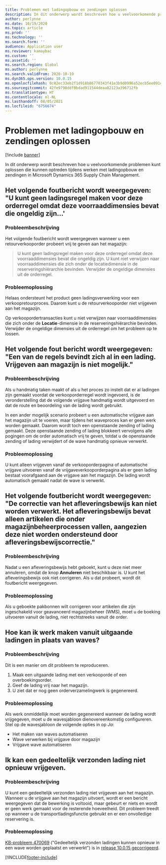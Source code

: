```yaml
---
title: Problemen met ladingopbouw en zendingen oplossen
description: In dit onderwerp wordt beschreven hoe u veelvoorkomende problemen kunt oplossen die kunnen optreden tijdens werken met ladingopbouw en zendingen in Microsoft Dynamics 365 Supply Chain Management.
author: perlynne
ms.date: 10/19/2020
ms.topic: article
ms.prod: ''
ms.technology: ''
ms.search.form: ''
audience: Application user
ms.reviewer: kamaybac
ms.custom: ''
ms.assetid: ''
ms.search.region: Global
ms.author: perlynne
ms.search.validFrom: 2020-10-19
ms.dyn365.ops.version: 10.0.15
ms.openlocfilehash: 0c82ec33eb2f1d918b86770343f41e3b9d0996a52ecb5ee091c0576c33770f31
ms.sourcegitcommit: 42fe9790ddf0bdad911544deaa82123a396712fb
ms.translationtype: HT
ms.contentlocale: nl-NL
ms.lasthandoff: 08/05/2021
ms.locfileid: "6756674"
---
```

# <a name="troubleshoot-load-building-and-shipments"></a>Problemen met ladingopbouw en zendingen oplossen

[!include [banner](../includes/banner.md)]

In dit onderwerp wordt beschreven hoe u veelvoorkomende problemen kunt oplossen die kunnen optreden tijdens werken met ladingopbouw en zendingen in Microsoft Dynamics 365 Supply Chain Management.

## <a name="i-receive-the-following-error-message-you-cant-create-a-load-line-for-this-order-line-because-it-contains-inventory-dimensions-that-are-invalid"></a>Het volgende foutbericht wordt weergegeven: "U kunt geen ladingsregel maken voor deze orderregel omdat deze voorraaddimensies bevat die ongeldig zijn...'

### <a name="issue-description"></a>Probleembeschrijving

Het volgende foutbericht wordt weergegeven wanneer u een retourverkooporder probeert vrij te geven aan het magazijn:

> U kunt geen ladingsregel maken voor deze orderregel omdat deze voorraaddimensies bevat die ongeldig zijn. U kunt niet verwijzen naar voorraaddimensies die zich onder de locatiedimensie in de reserveringshiërarchie bevinden. Verwijder de ongeldige dimensies uit de orderregel.

### <a name="issue-resolution"></a>Probleemoplossing

Helaas ondersteunt het product geen ladingsverwerking voor een verkoopretourproces. Daarom kunt u de retourverkooporder niet vrijgeven aan het magazijn.

Op verkoopordertransacties kunt u niet verwijzen naar voorraaddimensies die zich onder de **Locatie**-dimensie in de reserveringshiërarchie bevinden. Verwijder de ongeldige dimensies uit de orderregel om het probleem op te lossen.

## <a name="i-receive-the-following-error-message-one-of-the-lines-is-already-on-a-load-unable-to-release-to-warehouse"></a>Het volgende fout bericht wordt weergegeven: "Een van de regels bevindt zich al in een lading. Vrijgeven aan magazijn is niet mogelijk."

### <a name="issue-description"></a>Probleembeschrijving

Als u handmatig taken maakt of als u het proces zo instelt dat er al ladingen zijn gemaakt voordat de verkooporderregel wordt ingevoerd, is de veronderstelling dat de volgende vrijgave handmatig wordt uitgevoerd en dat de route en beoordeling van de lading wordt gebruikt.

In een ander mogelijk scenario probeert u een automatische vrijgave aan het magazijn uit te voeren, maar tijdens het waveproces kan er geen werk worden gemaakt. Daarom wordt toch een openstaande zending of lading gemaakt. Deze openstaande zending of lading blokkeert vervolgens alle pogingen om de order automatisch vrij te geven, totdat u de openstaande zending of lading verwijdert of de wave handmatig opnieuw verwerkt.

### <a name="issue-resolution"></a>Probleemoplossing

U kunt alleen vrijgeven vanaf de verkooporderpagina of automatische vrijgave uitvoeren vanaf de vrijgaveverkooporderpagina als er geen lading bestaat voorafgaand aan de vrijgave aan het magazijn. De lading wordt automatisch gemaakt nadat de wave is verwerkt.

## <a name="i-receive-the-following-error-message-the-delivery-note-correction-cant-be-processed-the-delivery-note-only-contains-items-that-are-subject-to-warehouse-management-processes-as-these-are-not-supported-by-delivery-note-correction"></a>Het volgende foutbericht wordt weergegeven: "De correctie van het afleveringsbewijs kan niet worden verwerkt. Het afleveringsbewijs bevat alleen artikelen die onder magazijnbeheerprocessen vallen, aangezien deze niet worden ondersteund door afleveringsbewijscorrectie."

### <a name="issue-description"></a>Probleembeschrijving

Nadat u een afleveringsbewijs hebt geboekt, kunt u deze niet meer annuleren, omdat de knop **Annuleren** niet beschikbaar is. U kunt het afleveringsbewijs ook niet corrigeren. Als u dat probeert, wordt dit foutbericht weergegeven.

### <a name="issue-resolution"></a>Probleemoplossing

Als u geboekte pakbonnen wilt corrigeren voor artikelen die zijn ingeschakeld voor geavanceerd magazijnbeheer (WMS), moet u de boeking uitvoeren vanuit de lading, niet rechtstreeks vanuit de order.

## <a name="how-can-i-create-work-from-outbound-loads-instead-of-waves"></a>Hoe kan ik werk maken vanuit uitgaande ladingen in plaats van waves?

### <a name="issue-description"></a>Probleembeschrijving

Dit is een manier om dit probleem te reproduceren.

1. Maak een uitgaande lading met een verkooporde of een overboekingsorder.
2. Geef de lading vrij naar het magazijn.
3. U ziet dat er nog geen orderverzamelingwerk is gegenereerd.

### <a name="issue-resolution"></a>Probleemoplossing

Als werk onmiddellijk moet worden gegenereerd wanneer de lading wordt vrijgegeven, moet u de wavesjabloon dienovereenkomstig configureren. Stel op de wavesjabloon de volgende opties in op *Ja*:

- Het maken van waves automatiseren
- Wave verwerken bij vrijgave door magazijn
- Vrijgave wave automatiseren

## <a name="i-cant-re-release-a-partially-shipped-load"></a>Ik kan een gedeeltelijk verzonden lading niet opnieuw vrijgeven.

### <a name="issue-description"></a>Probleembeschrijving

U kunt een gedeeltelijk verzonden lading niet vrijgeven aan het magazijn. Wanneer u de vrijgave aan het magazijn uitvoert, wordt er een bericht weergegeven dat de bewerking is voltooid, maar gebeurt er niets en wordt er geen werk gemaakt voor de resterende hoeveelheid. Dit probleem treedt op wanneer u de transportladingsfunctie gebruikt en er een onvolledige reservering is.

### <a name="issue-resolution"></a>Probleemoplossing

[KB-probleem 470069](https://fix.lcs.dynamics.com/Issue/Details?kb=4574490&bugId=470069&dbType=3&qc=84ce1e09d7032d8b8ef86f5a0c68b86badf3dfaf29686c5ebbe97c53c0957b5f) ("Gedeeltelijk verzonden ladingen kunnen opnieuw in een wave worden geplaatst en verwerkt") is in [release 10.0.15 gecorrigeerd](../get-started/whats-new-scm-10-0-15.md).


[!INCLUDE[footer-include](../../includes/footer-banner.md)]